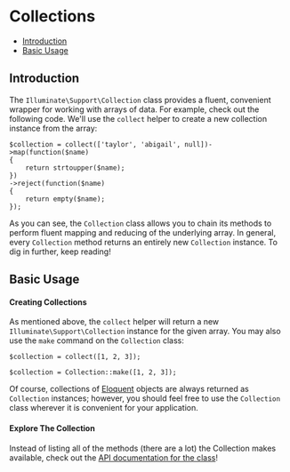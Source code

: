# Collections

- [Introduction](#introduction)
- [Basic Usage](#basic-usage)

<a name="introduction"></a>
## Introduction

The `Illuminate\Support\Collection` class provides a fluent, convenient wrapper for working with arrays of data. For example, check out the following code. We'll use the `collect` helper to create a new collection instance from the array:

	$collection = collect(['taylor', 'abigail', null])->map(function($name)
	{
		return strtoupper($name);
	})
	->reject(function($name)
	{
		return empty($name);
	});


As you can see, the `Collection` class allows you to chain its methods to perform fluent mapping and reducing of the underlying array. In general, every `Collection` method returns an entirely new `Collection` instance. To dig in further, keep reading!

<a name="basic-usage"></a>
## Basic Usage

#### Creating Collections

As mentioned above, the `collect` helper will return a new `Illuminate\Support\Collection` instance for the given array. You may also use the `make` command on the `Collection` class:

	$collection = collect([1, 2, 3]);

	$collection = Collection::make([1, 2, 3]);

Of course, collections of [Eloquent](/docs/5.0/eloquent) objects are always returned as `Collection` instances; however, you should feel free to use the `Collection` class wherever it is convenient for your application.

#### Explore The Collection

Instead of listing all of the methods (there are a lot) the Collection makes available, check out the [API documentation for the class](http://laravel.com/api/master/Illuminate/Support/Collection.html)!
